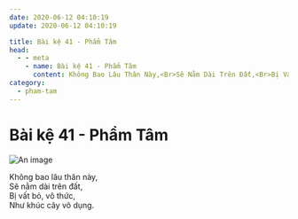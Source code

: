 ```yaml
---
date: 2020-06-12 04:10:19
update: 2020-06-12 04:10:19

title: Bài kệ 41 - Phẩm Tâm
head:
  - - meta
    - name: Bài kệ 41 - Phẩm Tâm
      content: Không Bao Lâu Thân Này,<Br>Sẽ Nằm Dài Trên Đất,<Br>Bị Vất Bỏ, Vô Thức,<Br>Như Khúc Cây Vô Dụng.<Br>
category:
  - pham-tam
---
```


# Bài kệ 41 - Phẩm Tâm

![An image](/img/pham-tam/pham-tam-041.jpg)

Không bao lâu thân này,<br>Sẽ nằm dài trên đất,<br>Bị vất bỏ, vô thức,<br>Như khúc cây vô dụng.<br>
